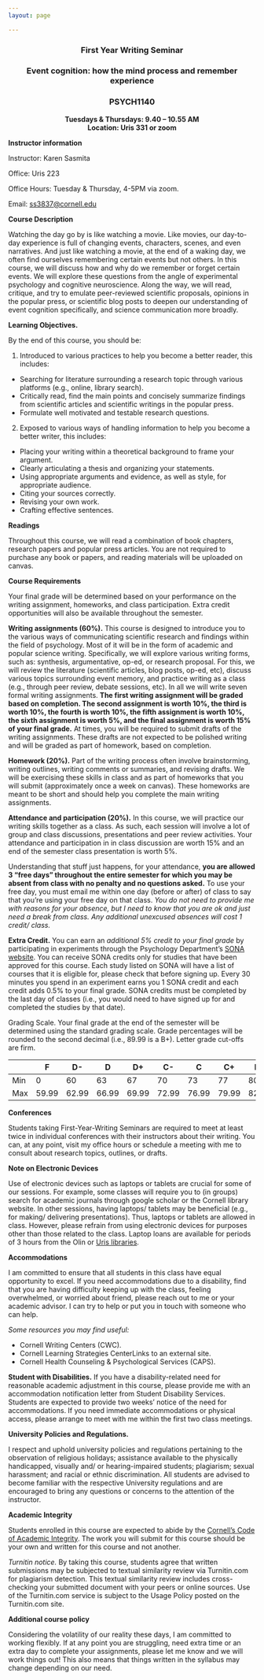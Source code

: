 ```yaml
---
layout: page

---
```


<center> <h3><strong>First Year Writing Seminar</strong></h3> </center>
<center> <h3><strong>Event cognition: how the mind process and remember experience</strong></h3></center>
<center> <h3><strong>PSYCH1140</strong></h3></center>
<center> <strong>Tuesdays & Thursdays: 9.40 – 10.55 AM</strong></center>
<center> <strong>Location: Uris 331 or zoom</strong></center>

**Instructor information**

Instructor: Karen Sasmita

Office: Uris 223

Office Hours: Tuesday & Thursday, 4-5PM via zoom. 

Email: ss3837@cornell.edu

**Course Description**

Watching the day go by is like watching a movie. Like movies, our day-to-day experience is full of changing events, characters, scenes, and even narratives. And just like watching a movie, at the end of a waking day, we often find ourselves remembering certain events but not others. In this course, we will discuss how and why do we remember or forget certain events. We will explore these questions from the angle of experimental psychology and cognitive neuroscience. Along the way, we will read, critique, and try to emulate peer-reviewed scientific proposals, opinions in the popular press, or scientific blog posts to deepen our understanding of event cognition specifically, and science communication more broadly.

**Learning Objectives.** 

By the end of this course, you should be: 
1. Introduced to various practices to help you become a better reader, this includes:
- Searching for literature surrounding a research topic through various platforms (e.g., online, library search).
- Critically read, find the main points and concisely summarize findings from scientific articles and scientific writings in the popular press.
- Formulate well motivated and testable research questions.
2. Exposed to various ways of handling information to help you become a better writer, this includes:
- Placing your writing within a theoretical background to frame your argument.
- Clearly articulating a thesis and organizing your statements.
- Using appropriate arguments and evidence, as well as style, for appropriate audience.
- Citing your sources correctly.
- Revising your own work.
- Crafting effective sentences.
 
**Readings**

Throughout this course, we will read a combination of book chapters, research papers and popular press articles. You are not required to purchase any book or papers, and reading materials will be uploaded on canvas.


**Course Requirements**  

Your final grade will be determined based on your performance on the writing assignment, homeworks, and class participation. Extra credit opportunities will also be available throughout the semester.         

**Writing assignments (60%).** This course is designed to introduce you to the various ways of communicating scientific research and findings within the field of psychology. Most of it will be in the form of academic and popular science writing. Specifically, we will explore various writing forms, such as: synthesis, argumentative, op-ed, or research proposal. For this, we will review the literature (scientific articles, blog posts, op-ed, etc), discuss various topics surrounding event memory, and practice writing as a class (e.g., through peer review, debate sessions, etc). In all we will write seven formal writing assignments. **The first writing assignment will be graded based on completion. The second assignment is worth 10%, the third is worth 10%, the fourth is worth 10%, the fifth assignment is worth 10%, the sixth assignment is worth 5%, and the final assignment is worth 15% of your final grade.** At times, you will be required to submit drafts of the writing assignments. These drafts are not expected to be polished writing and will be graded as part of homework, based on completion.         

**Homework (20%).** Part of the writing process often involve brainstorming, writing outlines, writing comments or summaries, and revising drafts. We will be exercising these skills in class and as part of homeworks that you will submit (approximately once a week on canvas). These homeworks are meant to be short and should help you complete the main writing assignments.         

**Attendance and participation (20%).** In this course, we will practice our writing skills together as a class. As such, each session will involve a lot of group and class discussions, presentations and peer review activities. Your attendance and participation in in class discussion are worth 15% and an end of the semester class presentation is worth 5%.

Understanding that stuff just happens, for your attendance, **you are allowed 3 “free days” throughout the entire semester for which you may be absent from class with no penalty and no questions asked.** To use your free day, you must email me within one day (before or after) of class to say that you’re using your free day on that class. *You do not need to provide me with reasons for your absence, but I need to know that you are ok and just need a break from class. Any additional unexcused absences will cost 1 credit/ class.*          

**Extra Credit.** You can earn an *additional 5% credit to your final grade* by participating in experiments through the Psychology Department’s [SONA website](http://cornellpsych.sona-systems.com). You can receive SONA credits only for studies that have been approved for this course. Each study listed on SONA will have a list of courses that it is eligible for, please check that before signing up. Every 30 minutes you spend in an experiment earns you 1 SONA credit and each credit adds 0.5% to your final grade. SONA credits must be completed by the last day of classes (i.e., you would need to have signed up for and completed the studies by that date).
         
Grading Scale. Your final grade at the end of the semester will be determined using the standard grading scale. Grade percentages will be rounded to the second decimal (i.e., 89.99 is a B+). Letter grade cut-offs are firm.

|   | F   | D-  | D   | D+  | C-  | C   | C+  | B-  | B   | B+  | A-  | A   | A+ |
|---|-----|-----|-----|-----|-----|-----|-----|-----|-----|-----|-----|-----|----|
|Min| 0   | 60  | 63  | 67  | 70  | 73  | 77  | 80  | 83  | 87  | 90  | 93  | 97 |
|Max|59.99|62.99|66.99|69.99|72.99|76.99|79.99|82.99|86.99|89.99|92.99|96.99|100 |

**Conferences**

Students taking First-Year-Writing Seminars are required to meet at least twice in individual conferences with their instructors about their writing. You can, at any point, visit my office hours or schedule a meeting with me to consult about research topics, outlines, or drafts.
 
**Note on Electronic Devices**

Use of electronic devices such as laptops or tablets are crucial for some of our sessions. For example, some classes will require you to (in groups) search for academic journals through google scholar or the Cornell library website. In other sessions, having laptops/ tablets may be beneficial (e.g., for making/ delivering presentations). Thus, laptops or tablets are allowed in class. However, please refrain from using electronic devices for purposes other than those related to the class. Laptop loans are available for periods of 3 hours from the Olin or [Uris libraries](https://olinuris.library.cornell.edu/equipment).

**Accommodations**

I am committed to ensure that all students in this class have equal opportunity to excel. If you need accommodations due to a disability, find that you are having difficulty keeping up with the class, feeling overwhelmed, or worried about friend, please reach out to me or your academic advisor. I can try to help or put you in touch with someone who can help.

*Some resources you may find useful:*
- Cornell Writing Centers (CWC).
- Cornell Learning Strategies CenterLinks to an external site.
- Cornell Health Counseling & Psychological Services (CAPS).
 
**Student with Disabilities.** If you have a disability-related need for reasonable academic adjustment in this course, please provide me with an accommodation notification letter from Student Disability Services. Students are expected to provide two weeks’ notice of the need for accommodations. If you need immediate accommodations or physical access, please arrange to meet with me within the first two class meetings.
         
**University Policies and Regulations.**

I respect and uphold university policies and regulations pertaining to the observation of religious holidays; assistance available to the physically handicapped, visually and/ or hearing-impaired students; plagiarism; sexual harassment; and racial or ethnic discrimination. All students are advised to become familiar with the respective University regulations and are encouraged to bring any questions or concerns to the attention of the instructor.        

**Academic Integrity**

Students enrolled in this course are expected to abide by the [Cornell’s Code of Academic Integrity](https://theuniversityfaculty.cornell.edu/dean/academic-integrity/code-of-academic-integrity/). The work you will submit for this course should be your own and written for this course and not another.
         
*Turnitin notice.* By taking this course, students agree that written submissions may be subjected to textual similarity review via Turnitin.com for plagiarism detection. This textual similarity review includes cross-checking your submitted document with your peers or online sources. Use of the Turnitin.com service is subject to the Usage Policy posted on the Turnitin.com site.

**Additional course policy**

Considering the volatility of our reality these days, I am committed to working flexibly. If at any point you are struggling, need extra time or an extra day to complete your assignments, please let me know and we will work things out! This also means that things written in the syllabus may change depending on our need. 